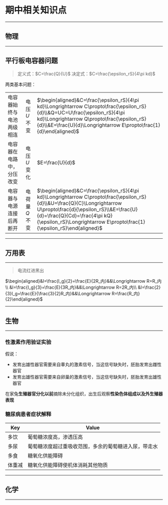# 期中相关知识点

---

## 物理

---

## 平行板电容器问题
>
> 定义式：$C=\frac{Q}{U}$
> 决定式：$C=\frac{\epsilon_rS}{4\pi kd}$

两类基本问题：

||||
|-|-|-|
|电容器始终与电池两级相连|电压$U$不变|$\begin{aligned}&C=\frac{\epsilon_rS}{4\pi kd}\Longrightarrow C\propto\frac{\epsilon_rS}{d}\\&Q=UC=U\frac{\epsilon_rS}{4\pi kd}\Longrightarrow Q\propto\frac{\epsilon_rS}{d}\\&E=\frac{U}{d}\Longrightarrow E\propto\frac{1}{d}\end{aligned}$|
|电容器在电路中，分压改变|电压$U$变化|$E=\frac{U}{d}$|
|电容器与电源连接后再断开|电荷量$Q$不变|$\begin{aligned}&C=\frac{\epsilon_rS}{4\pi kd}\Longrightarrow C\propto\frac{\epsilon_rS}{d}\\&U=\frac{Q}{C}\Longrightarrow U\propto\frac{d}{\epsilon_rS}\\&E=\frac{U}{d}=\frac{Q}{Cd}=\frac{4\pi kQ}{\epsilon_rS}\Longrightarrow E\propto\frac{1}{\epsilon_rS}\end{aligned}$|

---

## 万用表

---

> 电流红进黑出

$\begin{aligned}&I=\frac{I_g}{2}=\frac{E}{2R_内}&&\Longrightarrow R=R_内\\
&I=\frac{I_g}{3}=\frac{E}{3R_内}&&\Longrightarrow R=2R_内\\
&I=\frac{2}{3}I_g=\frac{E}{\frac{3}{2}R_内}&&\Longrightarrow R=\frac{R_内}{2}\end{aligned}$

---

## 生物

---

### 性激素作用验证实验

假说：

- 发育出雄性器官需要来自睾丸的激素信号，当这信号缺失时，胚胎发育出雌性器官
- 发育出雄性器官需要来自卵巢的激素信号，当这信号缺失时，胚胎发育出雄性器官

在家兔**生殖器官分化以前**摘除未分化组织，出生后观察**性染色体组成以及外生殖器表现**

### 糖尿病患者症状解释

|Key|Value|
|-|-|
|多饮|葡萄糖浓度高，渗透压高|
|多尿|葡萄糖浓度超过重吸收范围，多余的葡萄糖进入尿，带走水|
|多食|糖氧化供能障碍|
|体重减|糖氧化供能障碍使机体消耗其他物质|

---

## 化学

---
